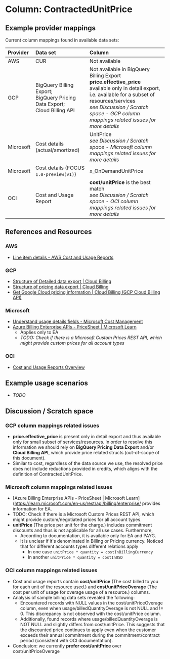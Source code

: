 # Column: ContractedUnitPrice

## Example provider mappings

Current column mappings found in available data sets:

| Provider  | Data set                     | Column                   |
|:----------|:-----------------------------|:-------------------------|
| AWS       | CUR                          | Not available            |
| GCP       | BigQuery Billing Export;<br>BigQuery Pricing Data Export;<br>Cloud Billing API | Not available in BigQuery Billing Export<br>**price.effective_price** available only in detail export, i.e. available for a subset of resources/services<br>*see Discussion / Scratch space - GCP column mappings related issues for more details* |
| Microsoft | Cost details (actual/amortized) | UnitPrice<br>*see Discussion / Scratch space - Microsoft column mappings related issues for more details* |
| Microsoft | Cost details (FOCUS `1.0-preview(v1)`) | x_OnDemandUnitPrice |
| OCI       | Cost and Usage Report        | **cost/unitPrice** is the best match<br>*see Discussion / Scratch space - OCI column mappings related issues for more details* |

## References and Resources

### AWS

* [Line item details - AWS Cost and Usage Reports](https://docs.aws.amazon.com/cur/latest/userguide/Lineitem-columns.html)

### GCP

* [Structure of Detailed data export | Cloud Billing](https://cloud.google.com/billing/docs/how-to/export-data-bigquery-tables/detailed-usage)
* [Structure of pricing data export | Cloud Billing](https://cloud.google.com/billing/docs/how-to/export-data-bigquery-tables/pricing-data)
* [Get Google Cloud pricing information | Cloud Billing (GCP Cloud Billing API)](https://cloud.google.com/billing/docs/how-to/get-pricing-information-api)

### Microsoft

* [Understand usage details fields - Microsoft Cost Management](https://learn.microsoft.com/en-us/azure/cost-management-billing/automate/understand-usage-details-fields)
* [Azure Billing Enterprise APIs - PriceSheet | Microsoft Learn](https://learn.microsoft.com/en-us/rest/api/billing/enterprise/billing-enterprise-api-pricesheet)
  * Applies only to EA
  * *TODO: Check if there is a Microsoft Custom Prices REST API, which might provide custom prices for all account types*

### OCI

* [Cost and Usage Reports Overview](https://docs.oracle.com/en-us/iaas/Content/Billing/Concepts/usagereportsoverview.htm)

## Example usage scenarios

* *TODO*

## Discussion / Scratch space

### GCP column mappings related issues

* **price.effective_price** is present only in detail export and thus available only for small subset of services/resources. In order to resolve this information we should rely on **BigQuery Pricing Data Export** and/or **Cloud Billing API**, which provide price related structs (out-of-scope of this document).
* Similar to cost, regardless of the data source we use, the resolved price does not include reductions provided in credits, which aligns with the definition of ContractedUnitPrice.

### Microsoft column mappings related issues

* [Azure Billing Enterprise APIs - PriceSheet | Microsoft Learn](https://learn.microsoft.com/en-us/rest/api/billing/enterprise/ provides information for EA.
* TODO: Check if there is a Microsoft Custom Prices REST API, which might provide custom/negotiated prices for all account types.
* **unitPrice** (The price per unit for the charge.) includes commitment discounts and thus is not applicable for all use cases. Furthermore,  
  * According to  documentation, it is available only for EA and PAYG.
  * It is unclear if it's denominated in Billing or Pricing currency. Noticed that for different accounts types different relations apply
    * In one case `unitPrice * quantity = costInBillingCurrency`
    * In another `unitPrice * quantity = costInUSD`

### OCI column mappings related issues

* Cost and usage reports contain **cost/unitPrice** (The cost billed to you for each unit of the resource used.) and **cost/unitPriceOverage** (The cost per unit of usage for overage usage of a resource.) columns.
* Analysis of sample billing data sets revealed the following:
  * Encountered records with NULL values in the cost/unitPriceOverage column, even when usage/billedQuantityOverage is not NULL and != 0. This discrepancy is not observed with the cost/unitPrice column.
  * Additionally, found records where usage/billedQuantityOverage is NOT NULL and slightly differs from cost/unitPrice. This suggests that the discounted price continues to apply even when the customer exceeds their annual commitment during the commitment/contract period (consistent with OCI documentation).
* Conclusion: we currently **prefer cost/unitPrice** over cost/unitPriceOverage
